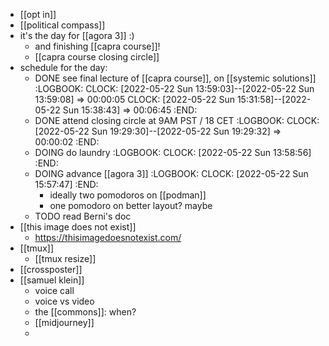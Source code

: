 - [[opt in]]
- [[political compass]]
- it's the day for [[agora 3]] :)
	- and finishing [[capra course]]!
	- [[capra course closing circle]]
- schedule for the day:
	- DONE see final lecture of [[capra course]], on [[systemic solutions]]
	  :LOGBOOK:
	  CLOCK: [2022-05-22 Sun 13:59:03]--[2022-05-22 Sun 13:59:08] =>  00:00:05
	  CLOCK: [2022-05-22 Sun 15:31:58]--[2022-05-22 Sun 15:38:43] =>  00:06:45
	  :END:
	- DONE attend closing circle at 9AM PST / 18 CET
	  :LOGBOOK:
	  CLOCK: [2022-05-22 Sun 19:29:30]--[2022-05-22 Sun 19:29:32] =>  00:00:02
	  :END:
	- DOING do laundry
	  :LOGBOOK:
	  CLOCK: [2022-05-22 Sun 13:58:56]
	  :END:
	- DOING advance [[agora 3]]
	  :LOGBOOK:
	  CLOCK: [2022-05-22 Sun 15:57:47]
	  :END:
		- ideally two pomodoros on [[podman]]
		- one pomodoro on better layout? maybe
	- TODO read Berni's doc
- [[this image does not exist]]
	- https://thisimagedoesnotexist.com/
- [[tmux]]
	- [[tmux resize]]
- [[crossposter]]
- [[samuel klein]]
	- voice call
	- voice vs video
	- the [[commons]]: when?
	- [[midjourney]]
	-